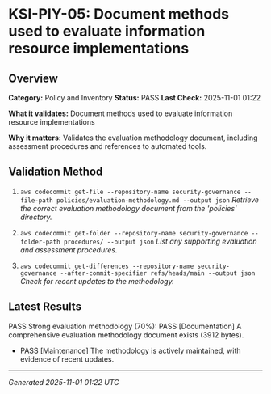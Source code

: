 # KSI-PIY-05: Document methods used to evaluate information resource implementations

## Overview

**Category:** Policy and Inventory
**Status:** PASS
**Last Check:** 2025-11-01 01:22

**What it validates:** Document methods used to evaluate information resource implementations

**Why it matters:** Validates the evaluation methodology document, including assessment procedures and references to automated tools.

## Validation Method

1. `aws codecommit get-file --repository-name security-governance --file-path policies/evaluation-methodology.md --output json`
   *Retrieve the correct evaluation methodology document from the 'policies' directory.*

2. `aws codecommit get-folder --repository-name security-governance --folder-path procedures/ --output json`
   *List any supporting evaluation and assessment procedures.*

3. `aws codecommit get-differences --repository-name security-governance --after-commit-specifier refs/heads/main --output json`
   *Check for recent updates to the methodology.*

## Latest Results

PASS Strong evaluation methodology (70%): PASS [Documentation] A comprehensive evaluation methodology document exists (3912 bytes).
- PASS [Maintenance] The methodology is actively maintained, with evidence of recent updates.

---
*Generated 2025-11-01 01:22 UTC*